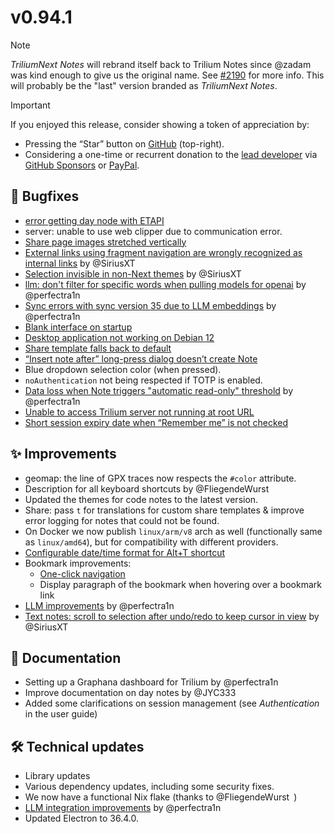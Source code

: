 # v0.94.1
> [!NOTE]
> *TriliumNext Notes* will rebrand itself back to Trilium Notes since @zadam was kind enough to give us the original name. See [#2190](https://github.com/orgs/TriliumNext/discussions/2190) for more info. This will probably be the "last" version branded as *TriliumNext Notes*.

> [!IMPORTANT]
> If you enjoyed this release, consider showing a token of appreciation by:
> 
> *   Pressing the “Star” button on [GitHub](https://github.com/TriliumNext/Notes) (top-right).
> *   Considering a one-time or recurrent donation to the [lead developer](https://github.com/eliandoran) via [GitHub Sponsors](https://github.com/sponsors/eliandoran) or [PayPal](https://paypal.me/eliandoran).

## 🐞 Bugfixes

*   [error getting day node with ETAPI](https://github.com/TriliumNext/Notes/issues/2105)
*   server: unable to use web clipper due to communication error.
*   [Share page images stretched vertically](https://github.com/TriliumNext/Notes/issues/2124)
*   [External links using fragment navigation are wrongly recognized as internal links](https://github.com/TriliumNext/Notes/issues/2108) by @SiriusXT
*   [Selection invisible in non-Next themes](https://github.com/TriliumNext/Notes/issues/2099) by @SiriusXT
*   [llm: don't filter for specific words when pulling models for openai](https://github.com/TriliumNext/Notes/pull/2127) by @perfectra1n
*   [Sync errors with sync version 35 due to LLM embeddings](https://github.com/TriliumNext/Notes/issues/2119) by @perfectra1n
*   [Blank interface on startup](https://github.com/TriliumNext/Notes/issues/2103)
*   [Desktop application not working on Debian 12](https://github.com/TriliumNext/Notes/issues/2097)
*   [Share template falls back to default](https://github.com/TriliumNext/Notes/issues/2142)
*   [“Insert note after” long-press dialog doesn’t create Note](https://github.com/TriliumNext/Notes/issues/2128)
*   Blue dropdown selection color (when pressed).
*   `noAuthentication` not being respected if TOTP is enabled.
*   [Data loss when Note triggers "automatic read-only" threshold](https://github.com/TriliumNext/Notes/issues/1877) by @perfectra1n
*   [Unable to access Trilium server not running at root URL](https://github.com/TriliumNext/Notes/issues/2098)
*   [Short session expiry date when “Remember me” is not checked](https://github.com/TriliumNext/Notes/issues/2196)

## ✨ Improvements

*   geomap: the line of GPX traces now respects the `#color` attribute.
*   Description for all keyboard shortcuts by @FliegendeWurst
*   Updated the themes for code notes to the latest version.
*   Share: pass `t` for translations for custom share templates & improve error logging for notes that could not be found.
*   On Docker we now publish `linux/arm/v8` arch as well (functionally same as `linux/amd64`), but for compatibility with different providers.
*   [Configurable date/time format for Alt+T shortcut](https://github.com/TriliumNext/Notes/pull/2083)
*   Bookmark improvements:
    *   [One-click navigation](https://github.com/TriliumNext/Notes/issues/2187)
    *   Display paragraph of the bookmark when hovering over a bookmark link
*   [LLM improvements](https://github.com/TriliumNext/Notes/pull/2181) by @perfectra1n
*   [Text notes: scroll to selection after undo/redo to keep cursor in view](https://github.com/TriliumNext/Notes/pull/2197) by @SiriusXT

## 📖 Documentation

*   Setting up a Graphana dashboard for Trilium by @perfectra1n
*   Improve documentation on day notes by @JYC333
*   Added some clarifications on session management (see _Authentication_ in the user guide)

## 🛠️ Technical updates

*   Library updates
*   Various dependency updates, including some security fixes.
*   We now have a functional Nix flake (thanks to @FliegendeWurst )
*   [LLM integration improvements](https://github.com/TriliumNext/Notes/pull/2110) by @perfectra1n
*   Updated Electron to 36.4.0.
